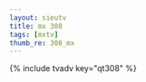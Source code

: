 ```yaml
--- 
layout: sieutv
title: mx 308
tags: [mxtv]
thumb_re: 308_mx
---
```

{% include tvadv key="qt308" %} 

